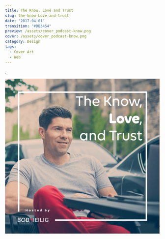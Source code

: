 ```yaml
---
title: The Know, Love and Trust
slug: the-know-Love-and-trust
date: "2017-04-01"
transition: "#DB3454"
preview: /assets/cover_podcast-know.png
cover: /assets/cover_podcast-know.png
category: Design
tags:
  - Cover Art
  - Web
---
```


.

![](/assets/theknowpodcast_01.png)
